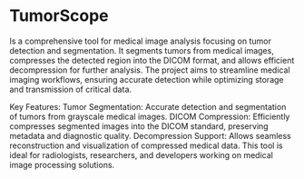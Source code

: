 # TumorScope
Is a comprehensive tool for medical image analysis focusing on tumor detection and segmentation. It segments tumors from medical images, compresses the detected region into the DICOM format, and allows efficient decompression for further analysis. The project aims to streamline medical imaging workflows, ensuring accurate detection while optimizing storage and transmission of critical data.

Key Features:
Tumor Segmentation: Accurate detection and segmentation of tumors from grayscale medical images.
DICOM Compression: Efficiently compresses segmented images into the DICOM standard, preserving metadata and diagnostic quality.
Decompression Support: Allows seamless reconstruction and visualization of compressed medical data.
This tool is ideal for radiologists, researchers, and developers working on medical image processing solutions.

